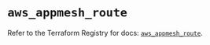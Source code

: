 # `aws_appmesh_route`

Refer to the Terraform Registry for docs: [`aws_appmesh_route`](https://registry.terraform.io/providers/hashicorp/aws/5.53.0/docs/resources/appmesh_route).
